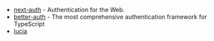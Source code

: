 - [next-auth](https://github.com/nextauthjs/next-auth) - Authentication for the Web.
- [better-auth](https://github.com/better-auth/better-auth) - The most comprehensive authentication framework for TypeScript
- [lucia](https://github.com/lucia-auth/lucia)
